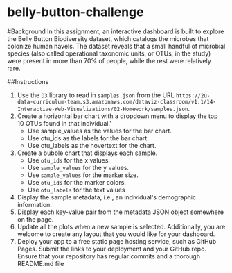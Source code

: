 # belly-button-challenge

#Background
In this assignment, an interactive dashboard is built to explore the Belly Button Biodiversity dataset, which catalogs the microbes that colonize human navels. The dataset reveals that a small handful of microbial species (also called operational taxonomic units, or OTUs, in the study) were present in more than 70% of people, while the rest were relatively rare.

##Instructions
1. Use the `D3` library to read in `samples.json` from the URL `https://2u-data-curriculum-team.s3.amazonaws.com/dataviz-classroom/v1.1/14-Interactive-Web-Visualizations/02-Homework/samples.json`.
2. Create a horizontal bar chart with a dropdown menu to display the top 10 OTUs found in that individual.'
   - Use sample_values as the values for the bar chart.
   - Use otu_ids as the labels for the bar chart.
   - Use otu_labels as the hovertext for the chart.
3. Create a bubble chart that displays each sample.
   - Use `otu_ids` for the x values.
   - Use `sample_values` for the y values.
   - Use `sample_values` for the marker size.
   - Use `otu_ids` for the marker colors.
   - Use `otu_labels` for the text values
4. Display the sample metadata, i.e., an individual's demographic information.
5. Display each key-value pair from the metadata JSON object somewhere on the page.
6. Update all the plots when a new sample is selected. Additionally, you are welcome to create any layout that you would like for your dashboard.
7. Deploy your app to a free static page hosting service, such as GitHub Pages. Submit the links to your deployment and your GitHub repo. Ensure that your repository has regular commits and a thorough README.md file
